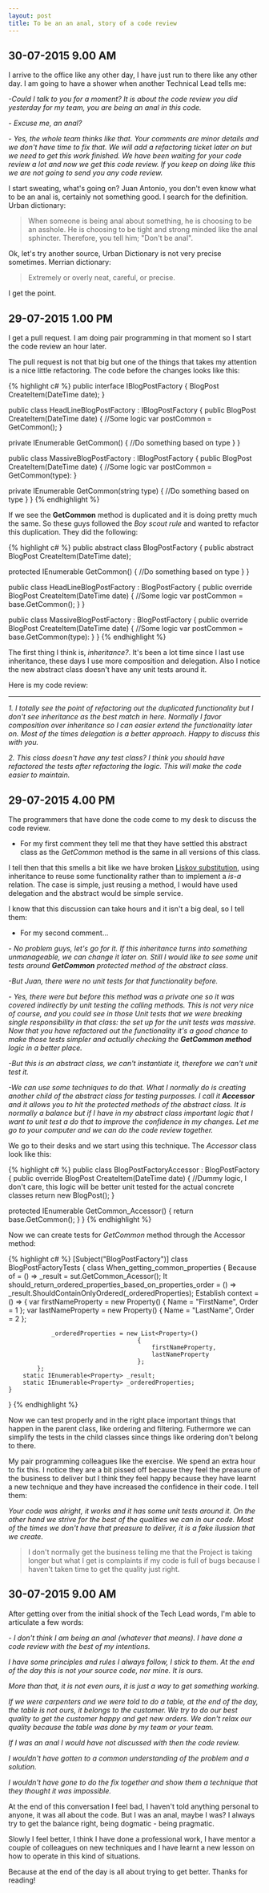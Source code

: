 ```yaml
---
layout: post
title: To be an an anal, story of a code review
---
```


## 30-07-2015 9.00 AM 

I arrive to the office like any other day, I have just run to there like any other day. I am going to have a shower when another Technical Lead tells me:

_-Could I talk to you for a moment? It is about the code review you did yesterday for my team, you are being an anal in this code._

_- Excuse me, an anal?_

_- Yes, the whole team thinks like that. Your comments are minor details and we don't have time to fix that. We will add a refactoring ticket later on but we need to get this work finished. We have been waiting for your code review a lot and now we get this code review. If you keep on doing like this we are not going to send you any code review._

I start sweating, what's going on? Juan Antonio, you don't even know what to be an anal is, certainly not something good.
I search for the definition. Urban dictionary:

> When someone is being anal about something, he is choosing to be an asshole. He is choosing to be tight and strong minded like the anal sphincter. Therefore, you tell him; "Don't be anal".

Ok, let's try another source, Urban Dictionary is not very precise sometimes. Merrian dictionary:

> Extremely or overly neat, careful, or precise.

I get the point.

## 29-07-2015 1.00 PM 

I get a pull request. I am doing pair programming in that moment so I start the code review an hour later. 

The pull request is not that big but one of the things that takes my attention is a nice little refactoring. The code before the changes looks like this:

{% highlight c# %}
public interface IBlogPostFactory
{
  BlogPost CreateItem(DateTime date);
}

public class HeadLineBlogPostFactory : IBlogPostFactory
{
  public BlogPost CreateItem(DateTime date)
  {
    //Some logic
    var postCommon = GetCommon();
  }
  
  private IEnumerable<Properties> GetCommon()
  {
    //Do something based on type
  }
}

public class MassiveBlogPostFactory : IBlogPostFactory
{
  public BlogPost CreateItem(DateTime date)
  {
    //Some logic
    var postCommon = GetCommon(type):
  }
  
  private IEnumerable<Properties> GetCommon(string type)
  {
    //Do something based on type
  }
}
{% endhighlight %}

If we see the **GetCommon** method is duplicated and it is doing pretty much the same. So these guys followed the *Boy scout rule* and wanted to refactor this duplication. They did the following:

{% highlight c# %}
public abstract class BlogPostFactory
{
  public abstract BlogPost CreateItem(DateTime date);
  
  protected IEnumerable<Properties> GetCommon()
  {
    //Do something based on type
  }
}

public class HeadLineBlogPostFactory : BlogPostFactory
{
  public override BlogPost CreateItem(DateTime date)
  {
    //Some logic
    var postCommon = base.GetCommon();
  }
}

public class MassiveBlogPostFactory : BlogPostFactory
{
  public override BlogPost CreateItem(DateTime date)
  {
    //Some logic
    var postCommon = base.GetCommon(type):
  }
}
{% endhighlight %}

The first thing I think is, *inheritance?*. It's been a lot time since I last use inheritance, these days I use more composition and delegation. Also I notice the new abstract class doesn't have any unit tests around it.

Here is my code review:

----
_1. I totally see the point of refactoring out the duplicated functionality but I don't see inheritance as the best match in here. Normally I favor composition over inheritance so I can easier extend the functionality later on. Most of the times delegation is a better approach. Happy to discuss this with you._

_2. This class doesn't have any test class? I think you should have refactored the tests after refactoring the logic. This will make the code easier to maintain._


## 29-07-2015 4.00 PM 

The programmers that have done the code come to my desk to discuss the code review.

+ For my first comment they tell me that they have settled this abstract class as the *GetCommon* method is the same in all versions of this class. 

I tell then that this smells a bit like we have broken [Liskov substitution](http://javflores.github.io/NDC-Oslo-CoreSoftwareDesignPrinciples-Second-Part/), using inheritance to reuse some functionality rather than to implement a *is-a* relation. The case is simple, just reusing a method, I would have used delegation and the abstract would be simple service. 

I know that this discussion can take hours and it isn't a big deal, so I tell them: 

+ For my second comment...

_- No problem guys, let's go for it. If this inheritance turns into something unmanageable, we can change it later on. Still I would like to see some unit tests around **GetCommon** protected method of the abstract class_.

_-But Juan, there were no unit tests for that functionality before._

_- Yes, there were but before this method was a private one so it was covered indirectly by unit testing the calling methods. This is not very nice of course, and you could see in those Unit tests that we were breaking single responsibility in that class: the set up for the unit tests was massive. Now that you have refactored out the functionality it's a good chance to make those tests simpler and actually checking the **GetCommon method** logic in a better place._

_-But this is an abstract class, we can't instantiate it, therefore we can't unit test it._

_-We can use some techniques to do that. What I normally do is creating another child of the abstract class for testing purposses. I call it **Accessor** and it allows you to hit the protected methods of the abstract class. It is normally a balance but if I have in my abstract class important logic that I want to unit test a do that to improve the confidence in my changes. Let me go to your computer and we can do the code review together._

We go to their desks and we start using this technique.
The *Accessor* class look like this:

{% highlight c# %}
public class BlogPostFactoryAccessor : BlogPostFactory
{
  public override BlogPost CreateItem(DateTime date)
  {
    //Dummy logic, I don't care, this logic will be better unit tested for the actual concrete classes
    return new BlogPost();
  }
  
  protected IEnumerable<Properties> GetCommon_Accessor()
  {
    return base.GetCommon();
  }
}
{% endhighlight %}

Now we can create tests for *GetCommon* method through the Accessor method:

{% highlight c# %}
[Subject("BlogPostFactory")]
class BlogPostFactoryTests
{
    class When_getting_common_properties
    {
        Because of = () => _result = sut.GetCommon_Acessor();
        It should_return_ordered_properties_based_on_properties_order = () => _result.ShouldContainOnlyOrdered(_orderedProperties);
        Establish context = () =>
            {
                var firstNameProperty = new Property()
                                            {
                                                Name = "FirstName",
                                                Order = 1
                                            };
                var lastNameProperty = new Property()
                                           {
                                               Name = "LastName",
                                               Order = 2
                                           };
                
                _orderedProperties = new List<Property>()
                                        {
                                            firstNameProperty,
                                            lastNameProperty
                                        };
            };
        static IEnumerable<Property> _result;
        static IEnumerable<Property> _orderedProperties;
    }
}
{% endhighlight %}

Now we can test properly and in the right place important things that happen in the parent class, like ordering and filtering. Futhermore we can simplify the tests in the child classes since things like ordering don't belong to there.

My pair programming colleagues like the exercise. We spend an extra hour to fix this. I notice they are a bit pissed off because they feel the preasure of the business to deliver but I think they feel happy because they have learnt a new technique and they have increased the confidence in their code. I tell them:

_Your code was alright, it works and it has some unit tests around it. On the other hand we strive for the best of the qualities we can in our code. Most of the times we don't have that preasure to deliver, it is a fake ilussion that we create._ 

> I don't normally get the business telling me that the Project is taking longer but what I get is complaints if my code is full of bugs because I haven't taken time to get the quality just right.

## 30-07-2015 9.00 AM

After getting over from the initial shock of the Tech Lead words, I'm able to articulate a few words:

_- I don't think I am being an anal (whatever that means). I have done a code review with the best of my intentions._

_I have some principles and rules I always follow, I stick to them. At the end of the day this is not your source code, nor mine. It is ours._

_More than that, it is not even ours, it is just a way to get something working._

_If we were carpenters and we were told to do a table, at the end of the day, the table is not ours, it belongs to the customer. We try to do our best quality to get the customer happy and get new orders. We don't relax our quality because the table was done by my team or your team._

_If I was an anal I would have not discussed with then the code review._

_I wouldn't have gotten to a common understanding of the problem and a solution._ 

_I wouldn't have gone to do the fix together and show them a technique that they thought it was impossible._

At the end of this conversation I feel bad, I haven't told anything personal to anyone, it was all about the code. 
But I was an anal, maybe I was? I always try to get the balance right, being dogmatic - being pragmatic.

Slowly I feel better, I think I have done a professional work, I have mentor a couple of colleagues on new techniques and I have learnt a new lesson on how to operate in this kind of situations.

Because at the end of the day is all about trying to get better.
Thanks for reading!
